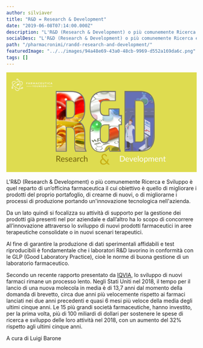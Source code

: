 ```yaml
---
author: silviaver
title: "R&D = Research & Development"
date: "2019-06-08T07:14:00.000Z"
description: "L'R&D (Research & Development) o più comunemente Ricerca e Sviluppo è quel reparto di un’officina farmaceutica il cui obiettivo è quello di migliorare i prodotti del proprio portafoglio, di crearne di nuovi, o di migliorarne i processi di produzione portando un'innovazione tecnologica nell'azienda."
socialDesc: "L'R&D (Research & Development) o più comunemente Ricerca e Sviluppo è quel reparto di un’officina farmaceutica il cui obiettivo è quello di migliorare i prodotti del proprio portafoglio, di crearne di nuovi, o di migliorarne i processi di produzione portando un'innovazione tecnologica nell'azienda."
path: "/pharmacronimi/randd-research-and-development/"
featuredImage: "../../images/94a48e69-43a0-48cb-9969-d552a169da6c.png"
tags: []
---
```


![null](../../images/94a48e69-43a0-48cb-9969-d552a169da6c.png)

L'R&D (Research & Development) o più comunemente Ricerca e Sviluppo è quel reparto di un’officina farmaceutica il cui obiettivo è quello di migliorare i prodotti del proprio portafoglio, di crearne di nuovi, o di migliorarne i processi di produzione portando un'innovazione tecnologica nell'azienda.

Da un lato quindi si focalizza su attività di supporto per la gestione dei prodotti già presenti nel por aziendale e dall’altro ha lo scopo di concorrere all’innovazione attraverso lo sviluppo di nuovi prodotti farmaceutici in aree terapeutiche consolidate o in nuovi scenari terapeutici.

Al fine di garantire la produzione di dati sperimentali affidabili e test riproducibili è fondamentale che i laboratori R&D lavorino in conformità con le GLP (Good Laboratory Practice), cioè le norme di buona gestione di un laboratorio farmaceutico.

Secondo un recente rapporto presentato da [IQVIA](https://www.iqvia.com/-/media/iqvia/pdfs/institute-reports/the-changing-landscape-of-research-and-development.pdf), lo sviluppo di nuovi farmaci rimane un processo lento. Negli Stati Uniti nel 2018, il tempo per il lancio di una nuova molecola in media è di 13,7 anni dal momento della domanda di brevetto, circa due anni più velocemente rispetto ai farmaci lanciati nei due anni precedenti e quasi 6 mesi più veloce della media degli ultimi cinque anni. Le 15 più grandi società farmaceutiche, hanno investito, per la prima volta, più di 100 miliardi di dollari per sostenere le spese di ricerca e sviluppo delle loro attività nel 2018, con un aumento del 32% rispetto agli ultimi cinque anni.

A cura di Luigi Barone
